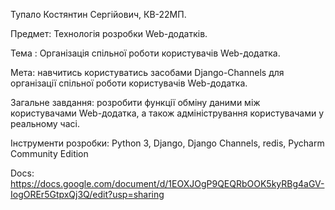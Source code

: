 Тупало Костянтин Сергійович, КВ-22МП.

Предмет:  Технологія розробки  Web-додатків.

Тема : Організація спільної роботи користувачів Web-додатка.

Мета: навчитись користуватись засобами Django-Channels для організації спільної роботи користувачів Web-додатка.

Загальне завдання: розробити функції обміну даними між користувачами Web-додатка, а також адміністрування користувачами у реальному часі.

Інструменти розробки: Python 3, Django, Django Channels, redis, Pycharm Community Edition

Docs:[ https://docs.google.com/document/d/1EOXJOgP9QEQRbOOK5kyRBg4aGV-IogOREr5GtpxQj3Q/edit?usp=sharing
](https://docs.google.com/document/d/1J8PYc352y0_1csu1H7YEZ4hEO70cSsaPUs1ByhCJMug/edit?usp=sharing)

